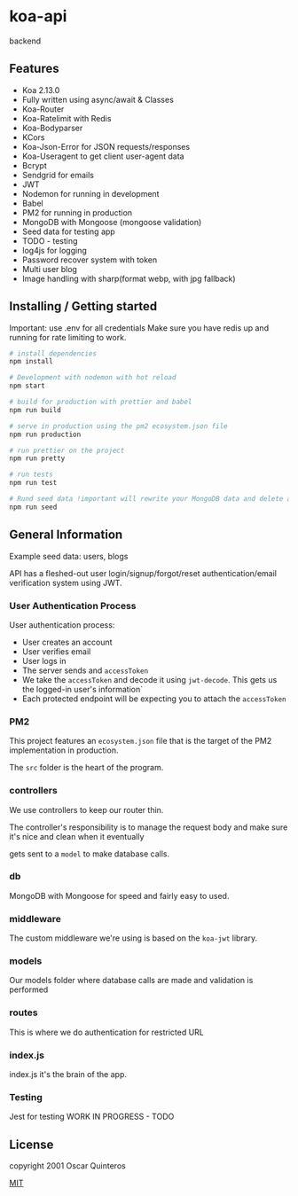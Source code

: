 
# koa-api
backend

## Features
- Koa 2.13.0
- Fully written using async/await & Classes
- Koa-Router
- Koa-Ratelimit with Redis
- Koa-Bodyparser
- KCors
- Koa-Json-Error for JSON requests/responses
- Koa-Useragent to get client user-agent data
- Bcrypt
- Sendgrid for emails
- JWT
- Nodemon for running in development
- Babel
- PM2 for running in production
- MongoDB with Mongoose (mongoose validation)
- Seed data for testing app
- TODO - testing
- log4js for logging
- Password recover system with token
- Multi user blog 
- Image handling with sharp(format webp, with jpg fallback)

## Installing / Getting started
Important: use .env for all credentials
Make sure you have redis up and running for rate limiting to work.

``` bash
# install dependencies
npm install

# Development with nodemon with hot reload
npm start

# build for production with prettier and babel
npm run build

# serve in production using the pm2 ecosystem.json file
npm run production

# run prettier on the project
npm run pretty

# run tests
npm run test

# Rund seed data !important will rewrite your MongoDB data and delete all uploaded images##
npm run seed
```

## General Information

Example seed data: users, blogs

API has a fleshed-out user login/signup/forgot/reset authentication/email verification system using JWT.

### User Authentication Process

User authentication process:

- User creates an account
- User verifies email
- User logs in
- The server sends and `accessToken`
- We take the `accessToken` and decode it using `jwt-decode`. This gets us the logged-in user's information`
- Each protected endpoint will be expecting you to attach the `accessToken` 

### PM2

This project features an `ecosystem.json` file that is the target of the PM2 implementation in production.

The `src` folder is the heart of the program.

### controllers

We use controllers to keep our router thin. 

The controller's responsibility is to manage the request body and make sure it's nice and clean when it eventually

gets sent to a `model` to make database calls.

### db

MongoDB with Mongoose for speed and fairly easy to used.

### middleware

The custom middleware we're using is based on the `koa-jwt` library.

### models

Our models folder where database calls are made and validation is performed

### routes

This is where we do authentication for restricted URL

### index.js

index.js it's the brain of the app.

### Testing

Jest for testing WORK IN PROGRESS - TODO 

## License

copyright 2001 Oscar Quinteros


[MIT](http://opensource.org/licenses/MIT)